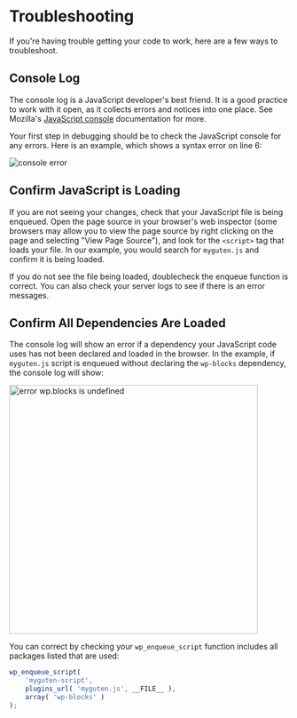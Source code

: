 # Troubleshooting

If you're having trouble getting your code to work, here are a few ways to troubleshoot.

## Console Log

The console log is a JavaScript developer's best friend. It is a good practice to work with it open, as it collects errors and notices into one place. See Mozilla's [JavaScript console](https://developer.mozilla.org/en-US/docs/Learn/Common_questions/What_are_browser_developer_tools#The_JavaScript_console) documentation for more.

Your first step in debugging should be to check the JavaScript console for any errors. Here is an example, which shows a syntax error on line 6:

![console error](https://raw.githubusercontent.com/WordPress/gutenberg/master/docs/designers-developers/assets/js-tutorial-console-log-error.png)

## Confirm JavaScript is Loading

If you are not seeing your changes, check that your JavaScript file is being enqueued. Open the page source in your browser's web inspector (some browsers may allow you to view the page source by right clicking on the page and selecting "View Page Source"), and look for the `<script>` tag that loads your file. In our example, you would search for `myguten.js` and confirm it is being loaded.

If you do not see the file being loaded, doublecheck the enqueue function is correct. You can also check your server logs to see if there is an error messages.

## Confirm All Dependencies Are Loaded

The console log will show an error if a dependency your JavaScript code uses has not been declared and loaded in the browser. In the example, if `myguten.js` script is enqueued without declaring the `wp-blocks` dependency, the console log will show:

<img src="https://raw.githubusercontent.com/WordPress/gutenberg/master/docs/designers-developers/assets/js-tutorial-error-blocks-undefined.png" width=448 title="error wp.blocks is undefined"/>

You can correct by checking your `wp_enqueue_script` function includes all packages listed that are used:

```js
wp_enqueue_script(
	'myguten-script',
	plugins_url( 'myguten.js', __FILE__ ),
	array( 'wp-blocks' )
);
```

